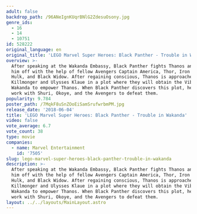 ```yaml
---
adult: false
backdrop_path: /96ANeIgnKUqrBNlG2ZdesuOsony.jpg
genre_ids:
  - 16
  - 14
  - 10751
id: 528222
original_language: en
original_title: 'LEGO Marvel Super Heroes: Black Panther - Trouble in Wakanda'
overview: >-
  After speaking at the Wakanda Embassy, Black Panther fights Thanos and fends
  him off with the help of fellow Avengers Captain America, Thor, Iron Man,
  Hulk, and Black Widow. After regaining conscious, Thanos is approached by Erik
  Killmonger and Ulysses Klaue in a plot where they will obtain the Vibranium in
  Wakanda to empower Thanos. When Black Panther discovers this plot, he must
  work with Shuri, Okoye, and the Avengers to defeat them.
popularity: 9.784
poster_path: /7MqkF8uSnZOoEiSamSrufwrbmPM.jpg
release_date: '2018-06-04'
title: 'LEGO Marvel Super Heroes: Black Panther - Trouble in Wakanda'
video: false
vote_average: 6.7
vote_count: 38
type: movie
companies:
  - name: Marvel Entertainment
    id: '7505'
slug: lego-marvel-super-heroes-black-panther-trouble-in-wakanda
description: >-
  After speaking at the Wakanda Embassy, Black Panther fights Thanos and fends
  him off with the help of fellow Avengers Captain America, Thor, Iron Man,
  Hulk, and Black Widow. After regaining conscious, Thanos is approached by Erik
  Killmonger and Ulysses Klaue in a plot where they will obtain the Vibranium in
  Wakanda to empower Thanos. When Black Panther discovers this plot, he must
  work with Shuri, Okoye, and the Avengers to defeat them.
layout: ../../layouts/MainLayout.astro
---
```


